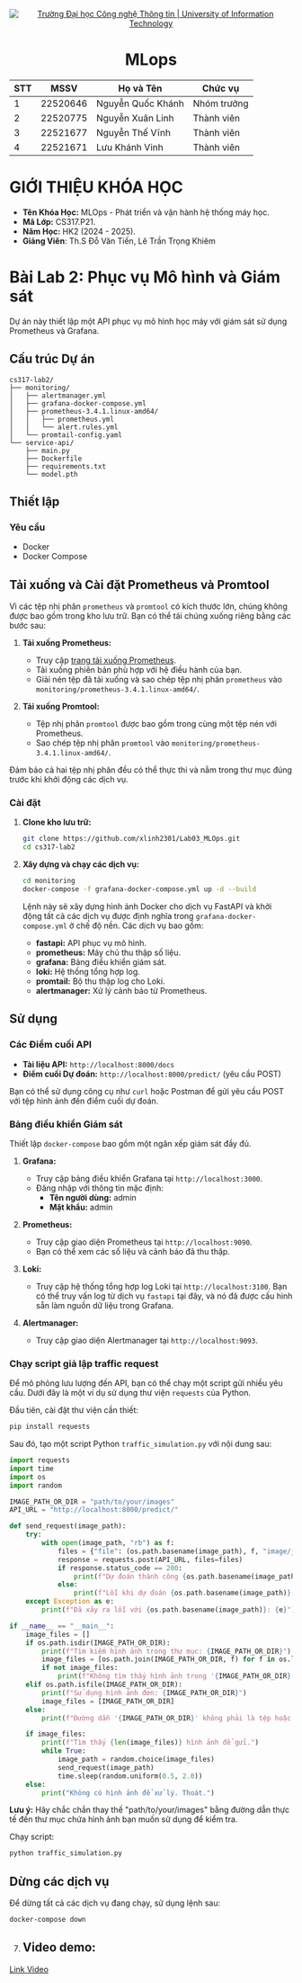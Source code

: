 <!-- Banner -->
<p align="center">
  <a href="https://www.uit.edu.vn/" title="Trường Đại học Công nghệ Thông tin" style="border: none;">
    <img src="https://i.imgur.com/WmMnSRt.png" alt="Trường Đại học Công nghệ Thông tin | University of Information Technology">
  </a>
</p>

<h1 align="center"><b>MLops</b></h1>

<div align="center">
  <table>
    <thead>
      <tr>
        <th>STT</th>
        <th>MSSV</th>
        <th>Họ và Tên</th>
        <th>Chức vụ</th>
      </tr>
    </thead>
    <tbody>
      <tr>
        <td>1</td>
        <td>22520646</td>
        <td>Nguyễn Quốc Khánh</td>
        <td>Nhóm trưởng</td>
      </tr>
      <tr>
        <td>2</td>
        <td>22520775</td>
        <td>Nguyễn Xuân Linh</td>
        <td>Thành viên</td>
      </tr>
      <tr>
        <td>3</td>
        <td>22521677</td>
        <td>Nguyễn Thế Vĩnh</td>
        <td>Thành viên</td>
      </tr>
      <tr>
        <td>4</td>
        <td>22521671</td>
        <td>Lưu Khánh Vinh</td>
        <td>Thành viên</td>
      </tr>
    </tbody>
  </table>
</div>

# GIỚI THIỆU KHÓA HỌC
* **Tên Khóa Học:** MLOps - Phát triển và vận hành hệ thống máy học.
* **Mã Lớp:** CS317.P21.
* **Năm Học:** HK2 (2024 - 2025).
* **Giảng Viên**: Th.S Đỗ Văn Tiến, Lê Trần Trọng Khiêm

# Bài Lab 2: Phục vụ Mô hình và Giám sát

Dự án này thiết lập một API phục vụ mô hình học máy với giám sát sử dụng Prometheus và Grafana.

## Cấu trúc Dự án

```
cs317-lab2/
├── monitoring/
│   ├── alertmanager.yml
│   ├── grafana-docker-compose.yml
│   ├── prometheus-3.4.1.linux-amd64/
│   │   ├── prometheus.yml
│   │   └── alert.rules.yml
│   └── promtail-config.yaml
└── service-api/
    ├── main.py
    ├── Dockerfile
    ├── requirements.txt
    └── model.pth
```

## Thiết lập

### Yêu cầu

*   Docker
*   Docker Compose

## Tải xuống và Cài đặt Prometheus và Promtool

Vì các tệp nhị phân `prometheus` và `promtool` có kích thước lớn, chúng không được bao gồm trong kho lưu trữ. Bạn có thể tải chúng xuống riêng bằng các bước sau:

1. **Tải xuống Prometheus:**
   - Truy cập [trang tải xuống Prometheus](https://prometheus.io/download/).
   - Tải xuống phiên bản phù hợp với hệ điều hành của bạn.
   - Giải nén tệp đã tải xuống và sao chép tệp nhị phân `prometheus` vào `monitoring/prometheus-3.4.1.linux-amd64/`.

2. **Tải xuống Promtool:**
   - Tệp nhị phân `promtool` được bao gồm trong cùng một tệp nén với Prometheus.
   - Sao chép tệp nhị phân `promtool` vào `monitoring/prometheus-3.4.1.linux-amd64/`.

Đảm bảo cả hai tệp nhị phân đều có thể thực thi và nằm trong thư mục đúng trước khi khởi động các dịch vụ.

### Cài đặt

1.  **Clone kho lưu trữ:**
    ```bash
    git clone https://github.com/xlinh2301/Lab03_MLOps.git
    cd cs317-lab2
    ```

2.  **Xây dựng và chạy các dịch vụ:**
    ```bash
    cd monitoring
    docker-compose -f grafana-docker-compose.yml up -d --build
    ```
    Lệnh này sẽ xây dựng hình ảnh Docker cho dịch vụ FastAPI và khởi động tất cả các dịch vụ được định nghĩa trong `grafana-docker-compose.yml` ở chế độ nền. Các dịch vụ bao gồm:
    *   **fastapi:** API phục vụ mô hình.
    *   **prometheus:** Máy chủ thu thập số liệu.
    *   **grafana:** Bảng điều khiển giám sát.
    *   **loki:** Hệ thống tổng hợp log.
    *   **promtail:** Bộ thu thập log cho Loki.
    *   **alertmanager:** Xử lý cảnh báo từ Prometheus.

## Sử dụng

### Các Điểm cuối API

*   **Tài liệu API:** `http://localhost:8000/docs`
*   **Điểm cuối Dự đoán:** `http://localhost:8000/predict/` (yêu cầu POST)

Bạn có thể sử dụng công cụ như `curl` hoặc Postman để gửi yêu cầu POST với tệp hình ảnh đến điểm cuối dự đoán.

### Bảng điều khiển Giám sát

Thiết lập `docker-compose` bao gồm một ngăn xếp giám sát đầy đủ.

1.  **Grafana:**
    *   Truy cập bảng điều khiển Grafana tại `http://localhost:3000`.
    *   Đăng nhập với thông tin mặc định:
        *   **Tên người dùng:** admin
        *   **Mật khẩu:** admin

2.  **Prometheus:**
    *   Truy cập giao diện Prometheus tại `http://localhost:9090`.
    *   Bạn có thể xem các số liệu và cảnh báo đã thu thập.

3.  **Loki:**
    *   Truy cập hệ thống tổng hợp log Loki tại `http://localhost:3100`. Bạn có thể truy vấn log từ dịch vụ `fastapi` tại đây, và nó đã được cấu hình sẵn làm nguồn dữ liệu trong Grafana.

4.  **Alertmanager:**
    *   Truy cập giao diện Alertmanager tại `http://localhost:9093`.

### Chạy script giả lập traffic request 

Để mô phỏng lưu lượng đến API, bạn có thể chạy một script gửi nhiều yêu cầu. Dưới đây là một ví dụ sử dụng thư viện `requests` của Python.

Đầu tiên, cài đặt thư viện cần thiết:
```bash
pip install requests
```

Sau đó, tạo một script Python `traffic_simulation.py` với nội dung sau:
```python
import requests
import time
import os
import random

IMAGE_PATH_OR_DIR = "path/to/your/images"
API_URL = "http://localhost:8000/predict/"

def send_request(image_path):
    try:
        with open(image_path, "rb") as f:
            files = {"file": (os.path.basename(image_path), f, "image/jpeg")}
            response = requests.post(API_URL, files=files)
            if response.status_code == 200:
                print(f"Dự đoán thành công {os.path.basename(image_path)}: {response.json()}")
            else:
                print(f"Lỗi khi dự đoán {os.path.basename(image_path)}: {response.status_code} {response.text}")
    except Exception as e:
        print(f"Đã xảy ra lỗi với {os.path.basename(image_path)}: {e}")

if __name__ == "__main__":
    image_files = []
    if os.path.isdir(IMAGE_PATH_OR_DIR):
        print(f"Tìm kiếm hình ảnh trong thư mục: {IMAGE_PATH_OR_DIR}")
        image_files = [os.path.join(IMAGE_PATH_OR_DIR, f) for f in os.listdir(IMAGE_PATH_OR_DIR) if f.lower().endswith(('png', 'jpg', 'jpeg'))]
        if not image_files:
            print(f"Không tìm thấy hình ảnh trong '{IMAGE_PATH_OR_DIR}'.")
    elif os.path.isfile(IMAGE_PATH_OR_DIR):
        print(f"Sử dụng hình ảnh đơn: {IMAGE_PATH_OR_DIR}")
        image_files = [IMAGE_PATH_OR_DIR]
    else:
        print(f"Đường dẫn '{IMAGE_PATH_OR_DIR}' không phải là tệp hoặc thư mục hợp lệ.")

    if image_files:
        print(f"Tìm thấy {len(image_files)} hình ảnh để gửi.")
        while True:
            image_path = random.choice(image_files)
            send_request(image_path)
            time.sleep(random.uniform(0.5, 2.0))
    else:
        print("Không có hình ảnh để xử lý. Thoát.") 
```
**Lưu ý:** Hãy chắc chắn thay thế "path/to/your/images" bằng đường dẫn thực tế đến thư mục chứa hình ảnh bạn muốn sử dụng để kiểm tra.

Chạy script:
```bash
python traffic_simulation.py
```

## Dừng các dịch vụ

Để dừng tất cả các dịch vụ đang chạy, sử dụng lệnh sau:
```bash
docker-compose down
```

7. ## Video demo:

[Link Video](https://drive.google.com/file/d/1DJ9JjSqxwKapUK1miyIhpDYmi2py5kIC/view)

